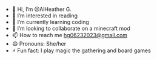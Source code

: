 - 👋 Hi, I’m @AlHeather G.
- 👀 I’m interested in reading
- 🌱 I’m currently learning coding
- 💞️ I’m looking to collaborate on a minecraft mod
- 📫 How to reach me hg06232023@gmail.com
- 😄 Pronouns: She/her
- ⚡ Fun fact: I play magic the gathering and board games

<!---
AlHeather/AlHeather is a ✨ special ✨ repository because its `README.md` (this file) appears on your GitHub profile.
You can click the Preview link to take a look at your changes.
--->
